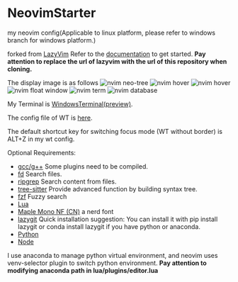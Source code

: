 # NeovimStarter

my neovim config(Applicable to linux platform, please refer to windows branch for windows platform.)

forked from [LazyVim](https://github.com/LazyVim/starter.git)
Refer to the [documentation](https://lazyvim.github.io/installation) to get started.
**Pay attention to replace the url of lazyvim with the url of this repository when cloning.**

The display image is as follows
![nvim neo-tree](https://github.com/wit-l/NeovimStarter/blob/windows/pic/nvim-neotree.png)
![nvim hover](https://github.com/wit-l/NeovimStarter/blob/windows/pic/nvim-hover-1.png)
![nvim hover](https://github.com/wit-l/NeovimStarter/blob/windows/pic/nvim-hover-2.png)
![nvim float window](https://github.com/wit-l/NeovimStarter/blob/windows/pic/nvim-float-window.png)
![nvim term](https://github.com/wit-l/NeovimStarter/blob/windows/pic/nvim-term.png)
![nvim database](https://github.com/wit-l/NeovimStarter/blob/windows/pic/nvim-database.png)

My Terminal is [WindowsTerminal(preview)](https://github.com/microsoft/terminal).

The config file of WT is [here](https://github.com/WittyCo/Dotfiles/blob/main/windows/WindowsTerminal/settings.json).

The default shortcut key for switching focus mode (WT without border) is ALT+Z in my wt config.

Optional Requirements:

- [gcc/g++](https://winlibs.com/)
  Some plugins need to be compiled.
- [fd](https://github.com/sharkdp/fd)
  Search files.
- [ripgrep](https://github.com/BurntSushi/ripgrep)
  Search content from files.
- [tree-sitter](https://github.com/tree-sitter/tree-sitter)
  Provide advanced function by building syntax tree.
- [fzf](https://github.com/junegunn/fzf)
  Fuzzy search
- [Lua](https://github.com/DevelopersCommunity/cmake-lua)
- [Maple Mono NF (CN)](https://github.com/subframe7536/maple-font)
  a nerd font
- [lazygit](https://github.com/jesseduffield/lazygit)
  Quick installation suggestion: You can install it with pip install lazygit or conda install lazygit if you have python or anaconda.
- [Python](https://www.python.org/)
- [Node](https://nodejs.org/)

I use anaconda to manage python virtual environment, and neovim uses venv-selector plugin to switch python environment. **Pay attention to modifying anaconda path in lua/plugins/editor.lua**

